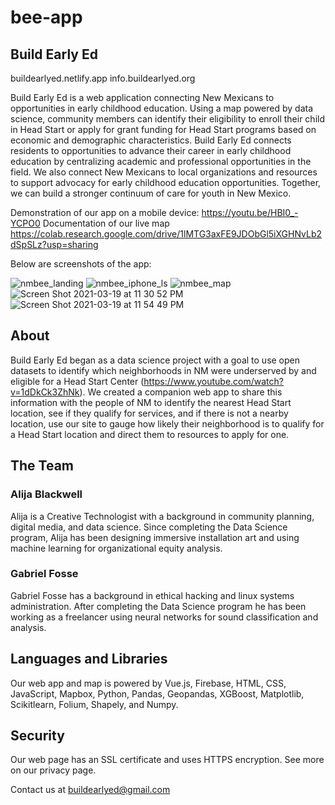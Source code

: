 # bee-app

## Build Early Ed

buildearlyed.netlify.app
info.buildearlyed.org

Build Early Ed is a web application connecting New Mexicans to opportunities in early childhood education. Using a map powered by data science, community members can identify their eligibility to enroll their child in Head Start or apply for grant funding for Head Start programs based on economic and demographic characteristics. Build Early Ed connects residents to opportunities to advance their career in early childhood education by centralizing academic and professional opportunities in the field. We also connect New Mexicans to local organizations and resources to support advocacy for early childhood education opportunities. Together, we can build a stronger continuum of care for youth in New Mexico.

Demonstration of our app on a mobile device: https://youtu.be/HBI0_-YCPO0
Documentation of our live map https://colab.research.google.com/drive/1lMTG3axFE9JDObGl5iXGHNvLb2dSpSLz?usp=sharing

Below are screenshots of the app:

![nmbee_landing](https://user-images.githubusercontent.com/67302599/111854036-dc9a0580-88e2-11eb-898f-5d55cc680cf4.png)
![nmbee_iphone_ls](https://user-images.githubusercontent.com/67302599/111854039-ddcb3280-88e2-11eb-8ebb-40c9545da413.png)
![nmbee_map](https://user-images.githubusercontent.com/67302599/111854042-df94f600-88e2-11eb-8077-6bb371f84bd4.png)
![Screen Shot 2021-03-19 at 11 30 52 PM](https://user-images.githubusercontent.com/67302599/111860589-3532c800-890e-11eb-9b73-a169e3bbf4d9.png)
![Screen Shot 2021-03-19 at 11 54 49 PM](https://user-images.githubusercontent.com/67302599/111860663-a4102100-890e-11eb-8860-de724ef9e173.png)

## About

Build Early Ed began as a data science project with a goal to use open datasets to identify which neighborhoods in NM were underserved by and eligible for a Head Start Center (https://www.youtube.com/watch?v=1dDkCk3ZhNk). We created a companion web app to share this information with the people of NM to identify the nearest Head Start location, see if they qualify for services, and if there is not a nearby location, use our site to gauge how likely their neighborhood is to qualify for a Head Start location and direct them to resources to apply for one.

## The Team

### Alija Blackwell

Alija is a Creative Technologist with a background in community planning, digital media, and data science. Since completing the Data Science program, Alija has been designing immersive installation art and using machine learning for organizational equity analysis.

### Gabriel Fosse
Gabriel Fosse has a background in ethical hacking and linux systems administration. After completing the Data Science program he has been working as a freelancer using neural networks for sound classification and analysis.

## Languages and Libraries

Our web app and map is powered by Vue.js, Firebase, HTML, CSS, JavaScript, Mapbox, Python, Pandas, Geopandas, XGBoost, Matplotlib, Scikitlearn, Folium, Shapely, and Numpy.

## Security

Our web page has an SSL certificate and uses HTTPS encryption. See more on our privacy page.

Contact us at buildearlyed@gmail.com
